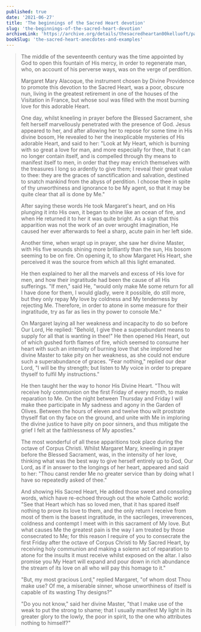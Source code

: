 ```yaml
---
published: true
date: '2021-06-27'
title: 'The beginnings of the Sacred Heart devotion'
slug: 'the-beginnings-of-the-sacred-heart-devotion'
archiveLink: 'https://archive.org/details/thesacredheartan00kelluoft/page/22?view=theater'
bookSlug: 'the-sacred-heart-anecdotes-and-examples'
---
```


> The middle of the seventeenth century was the time appointed by God to open this fountain of His mercy, in order to regenerate man, who, on account of his perverse ways, was on the verge of perdition.
>
> Margaret Mary Alacoque, the instrument chosen by Divine Providence to promote this devotion to the Sacred Heart, was a poor, obscure nun, living in the greatest retirement in one of the houses of the Visitation in France, but whose soul was filled with the most burning love for this adorable Heart.
>
> One day, whilst kneeling in prayer before the Blessed Sacrament, she felt herself marvellously penetrated with the presence of God. Jesus appeared to her, and after allowing her to repose for some time in His divine bosom, He revealed to her the inexplicable mysteries of His adorable Heart, and said to her: "Look at My Heart, which is burning with so great a love for man, and more especially for thee, that it can no longer contain itself, and is compelled through thy means to manifest itself to men, in order that they may enrich themselves with the treasures I long so ardently to give them; I reveal their great value to thee: they are the graces of sanctification and salvation, destined to snatch mankind from the abyss of perdition. I choose thee in spite of thy unworthiness and ignorance to be My agent, so that it may be quite clear that all is done by Me."
>
> After saying these words He took Margaret's heart, and on His plunging it into His own, it began to shine like an ocean of fire, and when He returned it to her it was quite bright. As a sign that this apparition was not the work of an over wrought imagination, He caused her ever afterwards to feel a sharp, acute pain in her left side.
>
> Another time, when wrapt up in prayer, she saw her divine Master, with His five wounds shining more brilliantly than the sun, His bosom seeming to be on fire. On opening it, to show Margaret His Heart, she perceived it was the source from which all this light emanated.
>
> He then explained to her all the marvels and excess of His love for men, and how their ingratitude had been the cause of all His sufferings. "If men," said He, "would only make Me some return for all I have done for them, I would gladly, were it possible, do still more, but they only repay My love by coldness and My tenderness by rejecting Me. Therefore, in order to atone in some measure for their ingratitude, try as far as lies in thy power to console Me."
>
> On Margaret laying all her weakness and incapacity to do so before Our Lord, He replied: "Behold, I give thee a superabundant means to supply for all that is wanting in thee!" He then opened His Heart, out of which gushed forth flames of fire, which seemed to consume her heart with such an intensity of burning love that she implored her divine Master to take pity on her weakness, as she could not endure such a superabundance of graces. "Fear nothing," replied our dear Lord, "I will be thy strength; but listen to My voice in order to prepare thyself to fulfil My instructions."
>
> He then taught her the way to honor His Divine Heart. "Thou wilt receive holy communion on the first Friday of every month, to make reparation to Me. On the night between Thursday and Friday I will make thee participate in My sadness and agony in the Garden of Olives. Between the hours of eleven and twelve thou wilt prostrate thyself flat on thy face on the ground, and unite with Me in imploring the divine justice to have pity on poor sinners, and thus mitigate the grief I felt at the faithlessness of My apostles."
>
> The most wonderful of all these apparitions took place during the octave of Corpus Christi. Whilst Margaret Mary, kneeling in prayer before the Blessed Sacrament, was, in the intensity of her love, thinking what was the best way to give herself entirely up to God, Our Lord, as if in answer to the longings of her heart, appeared and said to her: "Thou canst render Me no greater service than by doing what I have so repeatedly asked of thee."
>
> And showing His Sacred Heart, He added those sweet and consoling words, which have re-echoed through out the whole Catholic world: "See that Heart which has so loved men, that it has spared itself nothing to prove its love to them, and the only return I receive from most of them is the basest ingratitude, in the sacrileges, irreverences, coldness and contempt I meet with in this sacrament of My love. But what causes Me the greatest pain is the way I am treated by those consecrated to Me; for this reason I require of you to consecrate the first Friday after the octave of Corpus Christi to My Sacred Heart, by receiving holy communion and making a solemn act of reparation to atone for the insults it must receive whilst exposed on the altar. I also promise you My Heart will expand and pour down in rich abundance the stream of its love on all who will pay this homage to it."
>
> "But, my most gracious Lord," replied Margaret, "of whom dost Thou make use? Of me, a miserable sinner, whose unworthiness of itself is capable of its wasting Thy designs?"
>
> "Do you not know," said her divine Master, "that I make use of the weak to put the strong to shame; that I usually manifest My light in its greater glory to the lowly, the poor in spirit, to the one who attributes nothing to himself?"